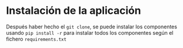 # Instalación de la aplicación

Después haber hecho el `git clone`, se puede instalar los componentes usando `pip install -r` para instalar todos los componentes según el fichero `requirements.txt`


